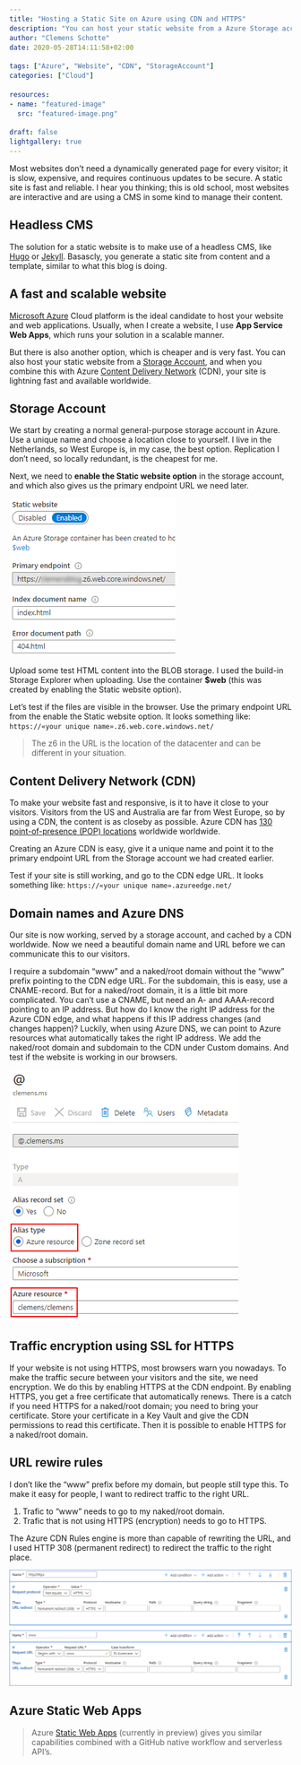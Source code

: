 ```yaml
---
title: "Hosting a Static Site on Azure using CDN and HTTPS"
description: "You can host your static website from a Azure Storage account, and when you combine this with Azure Content Delivery Network (CDN) your site is lightning fast and available worldwide."
author: "Clemens Schotte"
date: 2020-05-28T14:11:58+02:00

tags: ["Azure", "Website", "CDN", "StorageAccount"]
categories: ["Cloud"]

resources:
- name: "featured-image"
  src: "featured-image.png"

draft: false
lightgallery: true
---
```


Most websites don’t need a dynamically generated page for every visitor; it is slow, expensive, and requires continuous updates to be secure. A static site is fast and reliable. I hear you thinking; this is old school, most websites are interactive and are using a CMS in some kind to manage their content.

## Headless CMS

The solution for a static website is to make use of a headless CMS, like [Hugo](https://gohugo.io/) or [Jekyll](https://jekyllrb.com/). Basascly, you generate a static site from content and a template, similar to what this blog is doing.

## A fast and scalable website

[Microsoft Azure](https://azure.microsoft.com/) Cloud platform is the ideal candidate to host your website and web applications. Usually, when I create a website, I use **App Service Web Apps**, which runs your solution in a scalable manner.

But there is also another option, which is cheaper and is very fast. You can also host your static website from a [Storage Account](https://azure.microsoft.com/en-us/services/storage/blobs/), and when you combine this with Azure [Content Delivery Network](https://azure.microsoft.com/en-us/services/cdn/) (CDN), your site is lightning fast and available worldwide.

## Storage Account

We start by creating a normal general-purpose storage account in Azure. Use a unique name and choose a location close to yourself. I live in the Netherlands, so West Europe is, in my case, the best option. Replication I don’t need, so locally redundant, is the cheapest for me.

Next, we need to **enable the Static website option** in the storage account, and which also gives us the primary endpoint URL we need later.

![Storage Account Static Website](storage_static_website.png)

Upload some test HTML content into the BLOB storage. I used the build-in Storage Explorer when uploading. Use the container **$web** (this was created by enabling the Static website option).

Let’s test if the files are visible in the browser. Use the primary endpoint URL from the enable the Static website option. It looks something like: `https://«your unique name».z6.web.core.windows.net/`

> The z6 in the URL is the location of the datacenter and can be different in your situation.

## Content Delivery Network (CDN)

To make your website fast and responsive, is it to have it close to your visitors. Visitors from the US and Australia are far from West Europe, so by using a CDN, the content is as closeby as possible. Azure CDN has [130 point-of-presence (POP) locations](https://docs.microsoft.com/en-us/azure/cdn/cdn-pop-locations) worldwide worldwide.

Creating an Azure CDN is easy, give it a unique name and point it to the primary endpoint URL from the Storage account we had created earlier.

Test if your site is still working, and go to the CDN edge URL. It looks something like: `https://«your unique name».azureedge.net/`

## Domain names and Azure DNS

Our site is now working, served by a storage account, and cached by a CDN worldwide. Now we need a beautiful domain name and URL before we can communicate this to our visitors.

I require a subdomain “www” and a naked/root domain without the “www” prefix pointing to the CDN edge URL. For the subdomain, this is easy, use a CNAME-record. But for a naked/root domain, it is a little bit more complicated. You can’t use a CNAME, but need an A- and AAAA-record pointing to an IP address. But how do I know the right IP address for the Azure CDN edge, and what happens if this IP address changes (and changes happen)? Luckily, when using Azure DNS, we can point to Azure resources what automatically takes the right IP address. We add the naked/root domain and subdomain to the CDN under Custom domains. And test if the website is working in our browsers.

![DNS Azure resources](DNS_A_AzureResource.png)

## Traffic encryption using SSL for HTTPS

If your website is not using HTTPS, most browsers warn you nowadays. To make the traffic secure between your visitors and the site, we need encryption. We do this by enabling HTTPS at the CDN endpoint. By enabling HTTPS, you get a free certificate that automatically renews. There is a catch if you need HTTPS for a naked/root domain; you need to bring your certificate. Store your certificate in a Key Vault and give the CDN permissions to read this certificate. Then it is possible to enable HTTPS for a naked/root domain.

## URL rewire rules

I don’t like the “www” prefix before my domain, but people still type this. To make it easy for people, I want to redirect traffic to the right URL.

1. Trafic to “www” needs to go to my naked/root domain.
2. Trafic that is not using HTTPS (encryption) needs to go to HTTPS.

The Azure CDN Rules engine is more than capable of rewriting the URL, and I used HTTP 308 (permanent redirect) to redirect the traffic to the right place.

![CDN Rules engine](CDN_rules_engine.png)

## Azure Static Web Apps

> Azure [Static Web Apps](https://azure.microsoft.com/en-us/services/app-service/static/) (currently in preview) gives you similar capabilities combined with a GitHub native workflow and serverless API’s.
